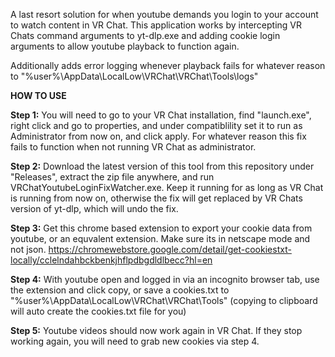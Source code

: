 A last resort solution for when youtube demands you login to your account to watch content in VR Chat.
This application works by intercepting VR Chats command arguments to yt-dlp.exe and adding cookie login arguments to allow youtube playback to function again.

Additionally adds error logging whenever playback fails for whatever reason to "%user%\AppData\LocalLow\VRChat\VRChat\Tools\logs"

**HOW TO USE**

**Step 1:**
You will need to go to your VR Chat installation, find "launch.exe", right click and go to properties, and under compatiblility set it to run as Administrator from now on, and click apply. For whatever reason this fix fails to function when not running VR Chat as administrator.

**Step 2:** 
Download the latest version of this tool from this repository under "Releases", extract the zip file anywhere, and run VRChatYoutubeLoginFixWatcher.exe.
Keep it running for as long as VR Chat is running from now on, otherwise the fix will get replaced by VR Chats version of yt-dlp, which will undo the fix.

**Step 3:**
Get this chrome based extension to export your cookie data from youtube, or an equvalent extension. Make sure its in netscape mode and not json. https://chromewebstore.google.com/detail/get-cookiestxt-locally/cclelndahbckbenkjhflpdbgdldlbecc?hl=en

**Step 4:** 
With youtube open and logged in via an incognito browser tab, use the extension and click copy, or save a cookies.txt to "%user%\AppData\LocalLow\VRChat\VRChat\Tools" (copying to clipboard will auto create the cookies.txt file for you)

**Step 5:** 
Youtube videos should now work again in VR Chat. If they stop working again, you will need to grab new cookies via step 4.
